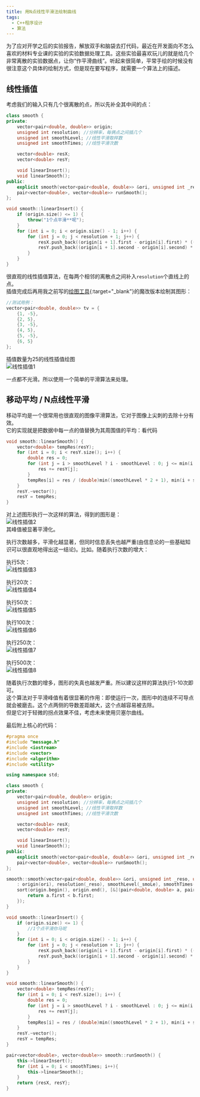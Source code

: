 ```yaml
---
title: 用N点线性平滑法绘制曲线
tags: 
  - C++程序设计
  - 算法
---
```


为了应对开学之后的实验报告，解放双手和脑袋去打代码，最近在开发面向不怎么喜欢的材料专业课的实验的实验数据处理工具。这些实验最喜欢玩儿的就是给几个非常离散的实验数据点，让你“作平滑曲线”。听起来很简单，平常手绘的时候没有很注意这个具体的绘制方式，但是现在要写程序，就需要一个算法上的描述。

## 线性插值

考虑我们的输入只有几个很离散的点，所以先补全其中间的点：

```cpp
class smooth {
private:
	vector<pair<double, double>> origin;
	unsigned int resolution; //分辨率，每俩点之间插几个
	unsigned int smoothLevel; //线性平滑取样数
	unsigned int smoothTimes; //线性平滑次数

	vector<double> resX;
	vector<double> resY;

	void linearInsert();
	void linearSmooth();
public:
	explicit smooth(vector<pair<double, double>> &ori, unsigned int _reso = 25, unsigned int smoothLevel = 3, unsigned int smoothTime = 20);
	pair<vector<double>, vector<double>> runSmooth();
};

void smooth::linearInsert() {
	if (origin.size() <= 1) {
		throw("1个点平滑**呢");
	}
	for (int i = 0; i < origin.size() - 1; i++) {
		for (int j = 0; j < resolution + 1; j++) {
			resX.push_back((origin[i + 1].first - origin[i].first) * ((double)j / (double)(resolution + 1)) + origin[i].first);
			resY.push_back((origin[i + 1].second - origin[i].second) * ((double)j / (double)(resolution + 1)) + origin[i].second);
		}
	}
}
```

很直观的线性插值算法，在每两个相邻的离散点之间补入`resolution`个直线上的点。  
插值完成后再用我之前写的[绘图工具](https://amachi.com.cn/_posts/2020-07-20-%E5%9B%BE%E5%BD%A2%E5%BA%93%E7%94%BB%E5%87%BD%E6%95%B0/){:target="_blank"}的魔改版本绘制其图形：

```cpp
//测试用例：
vector<pair<double, double>> tv = {
	{1, -5},
	{2, 5},
	{3, -5},
	{4, 5},
	{5, -5},
	{6, 5}
};
```

插值数量为25的线性插值绘图  
![线性插值1](/assets/image/chazhi/1.png)

一点都不光滑。所以使用一个简单的平滑算法来处理。

## 移动平均 / N点线性平滑

移动平均是一个很常用也很直观的图像平滑算法，它对于图像上尖刺的去除十分有效。  
它的实现就是把数据中每一点的值替换为其周围值的平均：看代码

```cpp
void smooth::linearSmooth() {
	vector<double> tempRes(resY);
	for (int i = 0; i < resY.size(); i++) {
		double res = 0;
		for (int j = i > smoothLevel ? i - smoothLevel : 0; j <= min(i + smoothLevel, resY.size() - 1); j++) {
			res += resY[j];
		}
		tempRes[i] = res / (double)min((smoothLevel * 2 + 1), min(i + smoothLevel + 1, resY.size() - i + smoothLevel));
	}
	resY.~vector();
	resY = tempRes;
}
```

对上述图形执行一次这样的算法，得到的图形是：  
![线性插值2](/assets/image/chazhi/2.png)  
其峰值被显著平滑化。  

执行次数越多，平滑化越显著，但同时信息丢失也越严重(由信息论的一些基础知识可以很直观地得出这一结论)。比如。随着执行次数的增大：

执行5次：  
![线性插值3](/assets/image/chazhi/3.png)   

执行20次：  
![线性插值4](/assets/image/chazhi/4.png)   

执行50次：  
![线性插值5](/assets/image/chazhi/5.png)   

执行100次：  
![线性插值6](/assets/image/chazhi/6.png)   

执行250次：  
![线性插值7](/assets/image/chazhi/7.png)   

执行500次：  
![线性插值8](/assets/image/chazhi/8.png)   

随着执行次数的增多，图形的失真也越发严重。所以建议这样的算法执行1-10次即可。  
这个算法对于平滑峰值有着很显著的作用：即使运行一次，图形中的连续不可导点就会被磨去。这个点两侧的导数差距越大，这个点越容易被去除。  
但是它对于轻微的拐点效果不佳，考虑未来使用贝塞尔曲线。

最后附上核心的代码：
```cpp
#pragma once
#include "message.h"
#include <iostream>
#include <vector>
#include <algorithm>
#include <utility>

using namespace std;

class smooth {
private:
	vector<pair<double, double>> origin;
	unsigned int resolution; //分辨率，每俩点之间插几个
	unsigned int smoothLevel; //线性平滑取样数
	unsigned int smoothTimes; //线性平滑次数

	vector<double> resX;
	vector<double> resY;

	void linearInsert();
	void linearSmooth();
public:
	explicit smooth(vector<pair<double, double>> &ori, unsigned int _reso = 25, unsigned int smoothLevel = 3, unsigned int smoothTime = 250);
	pair<vector<double>, vector<double>> runSmooth();
};

smooth::smooth(vector<pair<double, double>> &ori, unsigned int _reso, unsigned int _smoLe, unsigned int _smoTi) 
	: origin(ori), resolution(_reso), smoothLevel(_smoLe), smoothTimes(_smoTi) {
	sort(origin.begin(), origin.end(), [&](pair<double, double> a, pair<double, double> b) {
		return a.first < b.first;
	});
}

void smooth::linearInsert() {
	if (origin.size() <= 1) {
		//1个点平滑你马呢
	}
	for (int i = 0; i < origin.size() - 1; i++) {
		for (int j = 0; j < resolution + 1; j++) {
			resX.push_back((origin[i + 1].first - origin[i].first) * ((double)j / (double)(resolution + 1)) + origin[i].first);
			resY.push_back((origin[i + 1].second - origin[i].second) * ((double)j / (double)(resolution + 1)) + origin[i].second);
		}
	}
}

void smooth::linearSmooth() {
	vector<double> tempRes(resY);
	for (int i = 0; i < resY.size(); i++) {
		double res = 0;
		for (int j = i > smoothLevel ? i - smoothLevel : 0; j <= min(i + smoothLevel, resY.size() - 1); j++) {
			res += resY[j];
		}
		tempRes[i] = res / (double)min((smoothLevel * 2 + 1), min(i + smoothLevel + 1, resY.size() - i + smoothLevel));
	}
	resY.~vector();
	resY = tempRes;
}

pair<vector<double>, vector<double>> smooth::runSmooth() {
	this->linearInsert();
	for (int i = 0; i < smoothTimes; i++){
		this->linearSmooth();
	}
	return {resX, resY};
}
```